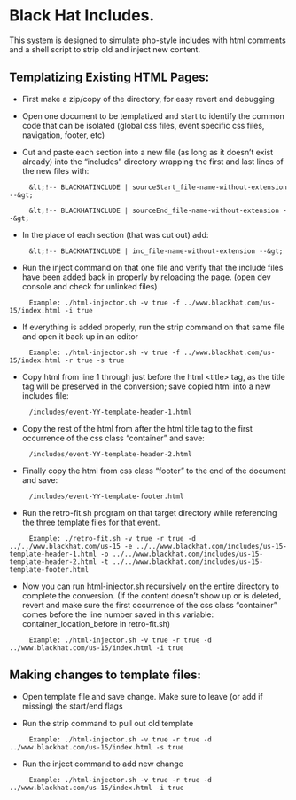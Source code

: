# Black Hat Includes.
This system is designed to simulate php-style includes with html comments and a shell script to strip old and inject new content. 

## Templatizing Existing HTML Pages:

- First make a zip/copy of the directory, for easy revert and debugging

- Open one document to be templatized and start to identify the common code that can be isolated (global css files, event specific css files, navigation, footer, etc)

- Cut and paste each section into a new file (as long as it doesn’t exist already) into the “includes” directory wrapping the first and last lines of the new files with:

```
     &lt;!-- BLACKHATINCLUDE | sourceStart_file-name-without-extension --&gt;
```

```
     &lt;!-- BLACKHATINCLUDE | sourceEnd_file-name-without-extension --&gt;
```

- In the place of each section (that was cut out) add:

```
     &lt;!-- BLACKHATINCLUDE | inc_file-name-without-extension --&gt;
```

- Run the inject command on that one file and verify that the include files have been added back in properly by reloading the page. (open dev console and check for unlinked files)

```
     Example: ./html-injector.sh -v true -f ../www.blackhat.com/us-15/index.html -i true
```

- If everything is added properly, run the strip command on that same file and open it back up in an editor

```
     Example: ./html-injector.sh -v true -f ../www.blackhat.com/us-15/index.html -r true -s true
```

- Copy html from line 1 through just before the html &lt;title&gt; tag, as the title tag will be preserved in the conversion; save copied html into a new includes file:

```
     /includes/event-YY-template-header-1.html
```

- Copy the rest of the html from after the html title tag to the first occurrence of the css class “container” and save:

```
     /includes/event-YY-template-header-2.html
```

- Finally copy the html from css class “footer” to the end of the document and save:

```
     /includes/event-YY-template-footer.html
```

- Run the retro-fit.sh program on that target directory while referencing the three template files for that event.

```
     Example: ./retro-fit.sh -v true -r true -d ../../www.blackhat.com/us-15 -e ../../www.blackhat.com/includes/us-15-template-header-1.html -o ../../www.blackhat.com/includes/us-15-template-header-2.html -t ../../www.blackhat.com/includes/us-15-template-footer.html
```
     
- Now you can run html-injector.sh recursively on the entire directory to complete the conversion. (If the content doesn’t show up or is deleted, revert and make sure the first occurrence of the css class “container” comes before the line number saved in this variable: container_location_before in retro-fit.sh)

```
     Example: ./html-injector.sh -v true -r true -d ../www.blackhat.com/us-15/index.html -i true
```




## Making changes to template files:
- Open template file and save change. Make sure to leave (or add if missing) the start/end flags

- Run the strip command to pull out old template

```
     Example: ./html-injector.sh -v true -r true -d ../www.blackhat.com/us-15/index.html -s true
```

- Run the inject command to add new change

```
     Example: ./html-injector.sh -v true -r true -d ../www.blackhat.com/us-15/index.html -i true
```
